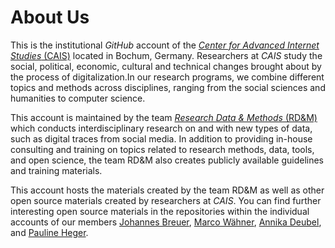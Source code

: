 # About Us
This is the institutional *GitHub* account of the [*Center for Advanced Internet Studies* (CAIS)](https://www.cais-research.de/) located in Bochum, Germany. Researchers at  *CAIS* study the social, political, economic, cultural and technical changes brought about by the process of digitalization.In our research programs, we combine different topics and methods across disciplines, ranging from the social sciences and humanities to computer science.

This account is maintained by the team [*Research Data & Methods* (RD&M)](https://www.cais-research.de/en/research/rdm-research-data-methods/) which conducts interdisciplinary research on and with new types of data, such as digital traces from social media. In addition to providing in-house consulting and training on topics related to research methods, data, tools, and open science, the team RD&M also creates publicly available guidelines and training materials.

This account hosts the materials created by the team RD&M as well as other open source materials created by researchers at *CAIS*. You can find further interesting open source materials in the repositories within the individual accounts of our members [Johannes Breuer](https://github.com/jobreu), [Marco Wähner](https://github.com/marcohhu), [Annika Deubel](https://github.com/anndeub), and [Pauline Heger](https://github.com/pauline05019).
